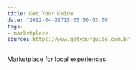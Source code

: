 ```yaml
---
title: Get Your Guide
date: '2012-04-29T15:05:50-03:00'
tags:
- marketplace
source: https://www.getyourguide.com.br
---
```

Marketplace for local experiences.
